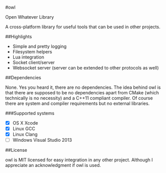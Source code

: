 #owl

Open Whatever Library

A cross-platform library for useful tools that can be used in other projects. 

##Highlights

- Simple and pretty logging
- Filesystem helpers
- Lua integration
- Socket client/server
- Websocket server (server can be extended to other protocols as well)

##Dependencies

None. Yes you heard it, there are no dependencies. The idea behind owl is that there are supposed to be no dependencies apart from CMake (which technically is no necessity) and a C++11 compliant compiler. Of course there are system and compiler requirements but no external libraries.

###Supported systems

- [x] OS X Xcode
- [x] Linux GCC 
- [x] Linux Clang
- [ ] Windows Visual Studio  2013

##License

owl is MIT licensed for easy integration in any other project. Although I appreciate an acknowledgment if owl is used.